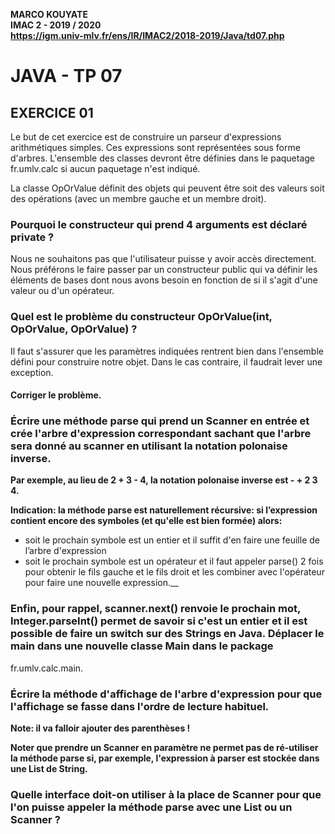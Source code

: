 __MARCO KOUYATE  
IMAC 2 - 2019 / 2020  
https://igm.univ-mlv.fr/ens/IR/IMAC2/2018-2019/Java/td07.php__


# JAVA - TP 07 

## EXERCICE 01

Le but de cet exercice est de construire un parseur d'expressions 
arithmétiques simples. Ces expressions sont représentées sous 
forme d'arbres. 
L'ensemble des classes devront être définies dans le paquetage 
fr.umlv.calc si aucun paquetage n'est indiqué.

La classe OpOrValue définit des objets qui peuvent être soit 
des valeurs soit des opérations (avec un membre gauche et un membre droit).



### Pourquoi le constructeur qui prend 4 arguments est déclaré private ?
Nous ne souhaitons pas que l'utilisateur puisse y avoir accès directement. Nous préférons le faire passer par un constructeur public qui va définir les éléments de bases dont nous avons besoin en fonction de si il s'agit d'une valeur ou d'un opérateur. 


### Quel est le problème du constructeur OpOrValue(int, OpOrValue, OpOrValue) ?
Il faut s'assurer que les paramètres indiquées rentrent bien dans l'ensemble défini pour construire notre objet. Dans le cas contraire, il faudrait lever une exception.

#### Corriger le problème.

### Écrire une méthode parse qui prend un Scanner en entrée et crée l'arbre d'expression correspondant sachant que l'arbre sera donné au scanner en utilisant la notation polonaise inverse. 
__Par exemple, au lieu de 2 + 3 - 4, la notation polonaise inverse est - + 2 3 4.__ 

__Indication: la méthode parse est naturellement récursive: si l’expression contient encore des symboles (et qu'elle est bien formée) alors:__
- soit le prochain symbole est un entier et il suffit d'en faire une feuille de l’arbre d'expression 
- soit le prochain symbole est un opérateur et il faut appeler parse() 2 fois pour obtenir le fils gauche et le fils droit et les combiner avec l'opérateur pour faire une nouvelle expression.__ 
<DONE>


### Enfin, pour rappel, scanner.next() renvoie le prochain mot, Integer.parseInt() permet de savoir si c'est un entier et il est possible de faire un switch sur des Strings en Java. Déplacer le main dans une nouvelle classe Main dans le package 
fr.umlv.calc.main.


### Écrire la méthode d'affichage de l'arbre d'expression pour que l'affichage se fasse dans l'ordre de lecture habituel. 
__Note: il va falloir ajouter des parenthèses !__

__Noter que prendre un Scanner en paramètre ne permet pas de ré-utiliser la méthode parse si, par exemple, l'expression à parser est stockée dans une List de String.__ 

### Quelle interface doit-on utiliser à la place de Scanner pour que l'on puisse appeler la méthode parse avec une List ou un Scanner ? 


